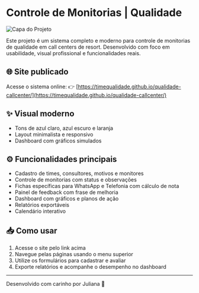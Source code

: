 
# Controle de Monitorias | Qualidade

![Capa do Projeto](UploadedImage0.jpg)

Este projeto é um sistema completo e moderno para controle de monitorias de qualidade em call centers de resort. Desenvolvido com foco em usabilidade, visual profissional e funcionalidades reais.

## 🌐 Site publicado
Acesse o sistema online:
👉 [https://timequalidade.github.io/qualidade-callcenter/](https://timequalidade.github.io/qualidade-callcenter/)

## ✨ Visual moderno
- Tons de azul claro, azul escuro e laranja
- Layout minimalista e responsivo
- Dashboard com gráficos simulados

## ⚙️ Funcionalidades principais
- Cadastro de times, consultores, motivos e monitores
- Controle de monitorias com status e observações
- Fichas específicas para WhatsApp e Telefonia com cálculo de nota
- Painel de feedback com frase de melhoria
- Dashboard com gráficos e planos de ação
- Relatórios exportáveis
- Calendário interativo

## 📥 Como usar
1. Acesse o site pelo link acima
2. Navegue pelas páginas usando o menu superior
3. Utilize os formulários para cadastrar e avaliar
4. Exporte relatórios e acompanhe o desempenho no dashboard

---
Desenvolvido com carinho por Juliana 💙
